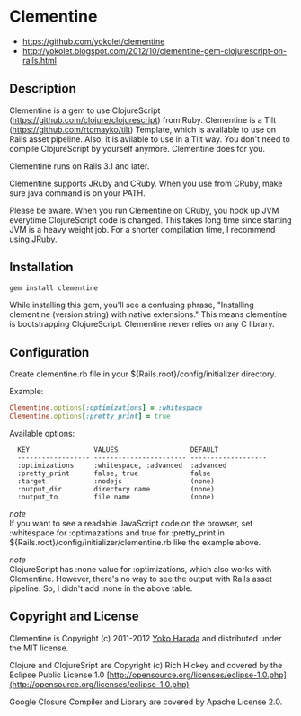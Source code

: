 Clementine
====

* https://github.com/yokolet/clementine
* http://yokolet.blogspot.com/2012/10/clementine-gem-clojurescript-on-rails.html

Description
-----------

Clementine is a gem to use ClojureScript (https://github.com/clojure/clojurescript) from Ruby.
Clementine is a Tilt (https://github.com/rtomayko/tilt) Template, which is available to use
on Rails asset pipeline. Also, it is avilable to use in a Tilt way.
You don't need to compile ClojureScript by yourself anymore. Clementine does for you.

Clementine runs on Rails 3.1 and later.

Clementine supports JRuby and CRuby. When you use from CRuby, make sure java command is on your PATH.

Please be aware. When you run Clementine on CRuby, you hook up JVM everytime ClojureScript code is changed.
This takes long time since starting JVM is a heavy weight job.
For a shorter compilation time, I recommend using JRuby.

Installation
-----------

```ruby
gem install clementine
```

While installing this gem, you'll see a confusing phrase, "Installing clementine (version string) with native extensions."
This means clementine is bootstrapping ClojureScript. Clementine never relies on any C library.

Configuration
-----------

Create clementine.rb file in your ${Rails.root}/config/initializer directory.

Example:

```ruby
Clementine.options[:optimizations] = :whitespace
Clementine.options[:pretty_print] = true
```

Available options:

```
  KEY                VALUES                  DEFAULT
  ------------------ ----------------------- -------------------
  :optimizations     :whitespace, :advanced  :advanced
  :pretty_print      false, true             false
  :target            :nodejs                 (none)
  :output_dir        directory name          (none)
  :output_to         file name               (none)
```

*note*<br/>
If you want to see a readable JavaScript code on the browser,
set :whitespace for :optimazations and true for :pretty_print in
${Rails.root}/config/initializer/clementine.rb like the example above.

*note*<br/>
ClojureScript has :none value for :optimizations, which also works with Clementine.
However, there's no way to see the output with Rails asset pipeline.
So, I didn't add :none in the above table.

Copyright and License
-----------
Clementine is Copyright (c) 2011-2012 [Yoko Harada](https://github.com/yokolet) and
distributed under the MIT license.

Clojure and ClojureSript are Copyright (c) Rich Hickey and covered by the Eclipse
Public License 1.0 [http://opensource.org/licenses/eclipse-1.0.php](http://opensource.org/licenses/eclipse-1.0.php)

Google Closure Compiler and Library are covered by Apache License 2.0.